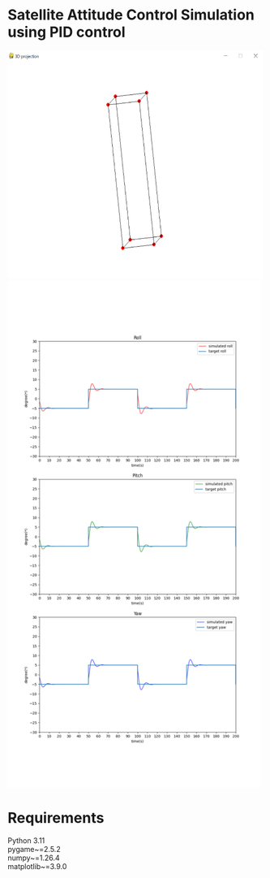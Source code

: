 # Satellite Attitude Control Simulation using PID control

<img src="./Simulation.png" width="600" height="450">
<img src="./Result.png" width="500" height="1000">

# Requirements
Python 3.11  
pygame~=2.5.2  
numpy~=1.26.4  
matplotlib~=3.9.0  
